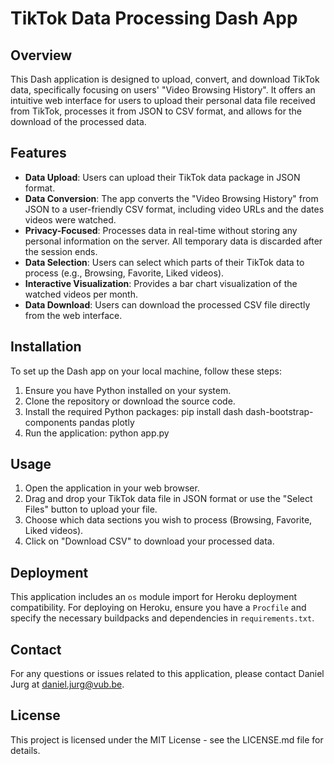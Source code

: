 # TikTok Data Processing Dash App

## Overview
This Dash application is designed to upload, convert, and download TikTok data, specifically focusing on users' "Video Browsing History". It offers an intuitive web interface for users to upload their personal data file received from TikTok, processes it from JSON to CSV format, and allows for the download of the processed data.

## Features
- **Data Upload**: Users can upload their TikTok data package in JSON format.
- **Data Conversion**: The app converts the "Video Browsing History" from JSON to a user-friendly CSV format, including video URLs and the dates videos were watched.
- **Privacy-Focused**: Processes data in real-time without storing any personal information on the server. All temporary data is discarded after the session ends.
- **Data Selection**: Users can select which parts of their TikTok data to process (e.g., Browsing, Favorite, Liked videos).
- **Interactive Visualization**: Provides a bar chart visualization of the watched videos per month.
- **Data Download**: Users can download the processed CSV file directly from the web interface.

## Installation
To set up the Dash app on your local machine, follow these steps:

1. Ensure you have Python installed on your system.
2. Clone the repository or download the source code.
3. Install the required Python packages:
pip install dash dash-bootstrap-components pandas plotly
4. Run the application:
python app.py

## Usage
1. Open the application in your web browser.
2. Drag and drop your TikTok data file in JSON format or use the "Select Files" button to upload your file.
3. Choose which data sections you wish to process (Browsing, Favorite, Liked videos).
4. Click on "Download CSV" to download your processed data.

## Deployment
This application includes an `os` module import for Heroku deployment compatibility. For deploying on Heroku, ensure you have a `Procfile` and specify the necessary buildpacks and dependencies in `requirements.txt`.

## Contact
For any questions or issues related to this application, please contact Daniel Jurg at daniel.jurg@vub.be.

## License
This project is licensed under the MIT License - see the LICENSE.md file for details.
